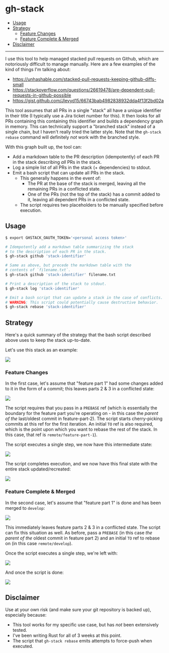 # gh-stack

- [Usage](#usage)
- [Strategy](#strategy)
  - [Feature Changes](#feature-changes)
  - [Feature Complete & Merged](#feature-complete--merged)
- [Disclaimer](#disclaimer)

---

I use this tool to help managed stacked pull requests on Github, which are notoriously difficult to manage manually. Here are a few examples of the kind of things I'm talking about:

- https://unhashable.com/stacked-pull-requests-keeping-github-diffs-small
- https://stackoverflow.com/questions/26619478/are-dependent-pull-requests-in-github-possible
- https://gist.github.com/Jlevyd15/66743bab4982838932dda4f13f2bd02a

This tool assumes that all PRs in a single "stack" all have a unique identifier in their title (I typically use a Jira ticket number for this). It then looks for all PRs containing this containing this identifier and builds a dependency graph in memory. This can technically support a "branched stack" instead of a single chain, but I haven't really tried the latter style. Note that the `gh-stack rebase` command will definitely _not_ work with the branched style.

With this graph built up, the tool can:

- Add a markdown table to the PR description (idempotently) of each PR in the stack describing _all_ PRs in the stack.
- Log a simple list of all PRs in the stack (+ dependencies) to stdout.
- Emit a bash script that can update all PRs in the stack.
  - This generally happens in the event of:
    - The PR at the base of the stack is merged, leaving all the remaining PRs in a conflicted state.
    - One of the PRs (not the top of the stack) has a commit added to it, leaving all dependent PRs in a conflicted state.
  - The script requires two placeholders to be manually specified before execution.

## Usage

```bash
$ export GHSTACK_OAUTH_TOKEN='<personal access token>'

# Idempotently add a markdown table summarizing the stack
# to the description of each PR in the stack.
$ gh-stack github 'stack-identifier'

# Same as above, but precede the markdown table with the 
# contents of `filename.txt`.
$ gh-stack github 'stack-identifier' filename.txt

# Print a description of the stack to stdout.
$ gh-stack log 'stack-identifier'

# Emit a bash script that can update a stack in the case of conflicts.
# WARNING: This script could potentially cause destructive behavior.
$ gh-stack rebase 'stack-identifier'
```
  
## Strategy

Here's a quick summary of the strategy that the bash script described above uses to keep the stack up-to-date.

Let's use this stack as an example:

![](img/initial.png)

### Feature Changes

In the first case, let's assume that "feature part 1" had some changes added to it in the form of a commit; this leaves parts 2 & 3 in a conflicted state:

![](img/feature-1.png)

The script requires that you pass in a `PREBASE` ref (which is essentially the boundary for the feature part you're operating on - in this case the _parent of the_ last/oldest commit in feature-part-2).
The script starts cherry-picking commits at this ref for the first iteration. An initial `TO` ref is also required, which is the point upon which you want to rebase the rest of the stack. In this case, that ref is `remote/feature-part-1`).

The script executes a single step, we now have this intermediate state:

![](img/feature-2.png)

The script completes execution, and we now have this final state with the entire stack updated/recreated:

![](img/feature-3.png)

### Feature Complete & Merged

In the second case, let's assume that "feature part 1" is done and has been merged to `develop`:

![](/img/complete-1.png)

This immediately leaves feature parts 2 & 3 in a conflicted state. The script can fix this situation as well.
As before, pass a `PREBASE` (in this case _the parent of the_ oldest commit in feature part 2) and an initial `TO` ref to rebase on (in this case `remote/develop`).

Once the script executes a single step, we're left with:

![](/img/complete-2.png)

And once the script is done:

![](img/complete-3.png)

## Disclaimer

Use at your own risk (and make sure your git repository is backed up), especially because:

- This tool works for my specific use case, but has _not_ been extensively tested.
- I've been writing Rust for all of 3 weeks at this point.
- The script that `gh-stack rebase` emits attempts to force-push when executed.
